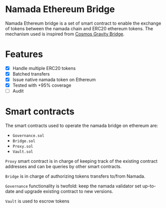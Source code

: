 # Namada Ethereum Bridge 

Namada Ethereum bridge is a set of smart contract to enable the exchange of tokens between the namada chain and ERC20 ethereum tokens. The mechanism used is inspired from [Cosmos Gravity Bridge](https://gitproxy.com/Gravity-Bridge/Gravity-Bridge).

# Features

- [x] Handle multiple ERC20 tokens
- [x] Batched transfers
- [x] Issue native namada token on Ethereum
- [x] Tested with +95% coverage
- [ ] Audit

# Smart contracts

The smart contracts used to operate the namada bridge on ethereum are:
- `Governance.sol`
- `Bridge.sol`
- `Proxy.sol`
- `Vault.sol`

`Proxy` smart contract is in charge of keeping track of the existing contract addresses and can be queries by other smart contracts.

`Bridge` is in charge of authorizing tokens transfers to/from Namada.

`Governance` functionality is twofold: keep the namada validator set up-to-date and upgrade existing contract to new versions.

`Vault` is used to escrow tokens
